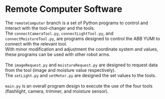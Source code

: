 # Remote Computer Software   

The ```remoteComputer``` branch is a set of Python programs to control and interact with the tool-changer and the tools.\
The ```connectCameraTool.py```, ```connectLightTool.py```, and ```connectMoistureTool.py```, are programs designed to 
control the ABB YUMI to connect with the relevant tool.\
With minor modification and adjustment the coordinate system and values, these programs can be used with other robot arms.\
\
The ```imageRequest.py``` and ```moistureRequest.py``` are designed to request data from the tool (image and moisture value respectively).\
The ```setLight.py``` and ```setMotor.py``` are designed the set values to the tools.\
\
```main.py``` is an overall program design to execute the use of the four tools (flashlight, camera, trimmer, and moisture sensor). 